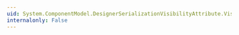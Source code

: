 ```yaml
---
uid: System.ComponentModel.DesignerSerializationVisibilityAttribute.Visible
internalonly: False
---
```

